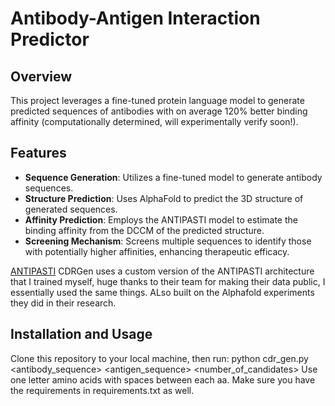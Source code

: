 # Antibody-Antigen Interaction Predictor

## Overview
This project leverages a fine-tuned protein language model to generate predicted sequences of antibodies with on average 120% better binding affinity (computationally determined, will experimentally verify soon!).

## Features
- **Sequence Generation**: Utilizes a fine-tuned model to generate antibody sequences.
- **Structure Prediction**: Uses AlphaFold to predict the 3D structure of generated sequences.
- **Affinity Prediction**: Employs the ANTIPASTI model to estimate the binding affinity from the DCCM of the predicted structure.
- **Screening Mechanism**: Screens multiple sequences to identify those with potentially higher affinities, enhancing therapeutic efficacy.


[ANTIPASTI](https://github.com/kevinmicha/ANTIPASTI)
CDRGen uses a custom version of the ANTIPASTI architecture that I trained myself, huge thanks to their team for making their data public, I essentially used the same things. ALso built on the Alphafold experiments they did in their research.


## Installation and Usage

Clone this repository to your local machine, then run: 
python cdr_gen.py <antibody_sequence> <antigen_sequence> <number_of_candidates>
Use one letter amino acids with spaces between each aa. Make sure you have the requirements in requirements.txt as well.




